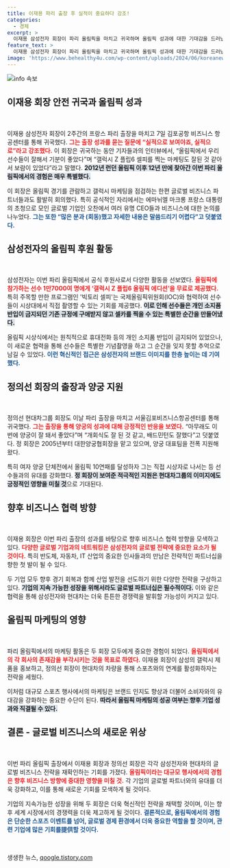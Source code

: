 ```yaml
---
title: 이재용 파리 출장 후 실적이 중요하다 강조!
categories:
  - 경제
excerpt: >
  이재용 삼성전자 회장이 파리 올림픽을 마치고 귀국하며 올림픽 성과에 대한 기대감을 드러냈습니다. 갤럭시 Z 플립6 마케팅 성공과 선수들에게 제공된 특별 에디션에 주목! 클릭해서 자세한 이야기를 확인해보세요!
feature_text: >
  이재용 삼성전자 회장이 파리 올림픽을 마치고 귀국하며 올림픽 성과에 대한 기대감을 드러냈습니다. 갤럭시 Z 플립6 마케팅 성공과 선수들에게 제공된 특별 에디션에 주목! 클릭해서 자세한 이야기를 확인해보세요!
image: 'https://www.behealthy4u.com/wp-content/uploads/2024/06/koreanews.jpg'
---
```


<p><img src="https://www.behealthy4u.com/wp-content/uploads/2024/06/koreanews.jpg" alt="info 속보" /></p>

<h2 data-ke-size="size26">이재용 회장 안전 귀국과 올림픽 성과</h2>

<p data-ke-size="size16">&nbsp;</p>

<p>이재용 삼성전자 회장이 2주간의 프랑스 파리 출장을 마치고 7일 김포공항 비즈니스 항공센터를 통해 귀국했다. <b><span style="color: #ee2323;">그는 출장 성과를 묻는 질문에 “실적으로 보여야죠, 실적으로”라고 강조했다.</span></b> 이 회장은 귀국하는 동안 기자들과의 인터뷰에서, “올림픽에서 우리 선수들이 잘해서 기분이 좋았다”며 “갤럭시 Z 플립6 셀피를 찍는 마케팅도 잘된 것 같아서 보람이 있었다”라고 말했다. <b><span style="background-color: #21538527;">2012년 런던 올림픽 이후 12년 만에 찾아간 이번 파리 올림픽에서의 경험은 매우 특별했다.</span></b> </p>

<p>이 회장은 올림픽 경기를 관람하고 갤럭시 마케팅을 점검하는 한편 글로벌 비즈니스 파트너들과도 활발히 회의했다. 특히 공식적인 자리에서는 에마뉘엘 마크롱 프랑스 대통령의 초청으로 모인 글로벌 기업인 오찬에서 여러 유명 CEO들과 비즈니스에 대한 논의를 나누었다. <b><span style="color: #1a5490;">그는 또한 “많은 분과 (회동)했고 자세한 내용은 말씀드리기 어렵다”고 덧붙였다.</span></b> </p>

<h2 data-ke-size="size26">삼성전자의 올림픽 후원 활동</h2>

<p data-ke-size="size16">&nbsp;</p>

<p>삼성전자는 이번 파리 올림픽에서 공식 후원사로서 다양한 활동을 선보였다. <b><span style="color: #ee2323;">올림픽에 참가하는 선수 1만7000여 명에게 ‘갤럭시 Z 플립6 올림픽 에디션’을 무료로 제공했다.</span></b> 특히 주목할 만한 프로그램인 '빅토리 셀피'는 국제올림픽위원회(IOC)와 협력하여 선수들이 시상대에서 직접 촬영할 수 있는 기회를 제공했다. <b><span style="background-color: #21538527;">이로 인해 선수들은 개인 소지품 반입이 금지되던 기존 규정에 구애받지 않고 셀카를 찍을 수 있는 특별한 순간을 만들어냈다.</span></b> </p>

<p>올림픽 시상식에서는 원칙적으로 휴대전화 등의 개인 소지품 반입이 금지되어 있었으나, 이 새로운 협력을 통해 선수들은 특별한 기념촬영을 하고 그 순간을 잊지 못할 추억으로 남길 수 있었다. <b><span style="color: #1a5490;">이런 혁신적인 접근은 삼성전자의 브랜드 이미지를 한층 높이는 데 기여했다.</span></b></p>

<h2 data-ke-size="size26">정의선 회장의 출장과 양궁 지원</h2>

<p data-ke-size="size16">&nbsp;</p>

<p>정의선 현대차그룹 회장도 이날 파리 출장을 마치고 서울김포비즈니스항공센터를 통해 귀국했다. <b><span style="color: #ee2323;">그는 출장을 통해 양궁의 성과에 대해 긍정적인 반응을 보였다.</span></b> “아무래도 이번에 양궁이 잘 돼서 좋았다”며 “개회식도 잘 된 것 같고, 배드민턴도 잘했다”고 덧붙였다. 정 회장은 2005년부터 대한양궁협회장을 맡고 있으며, 양궁 대표팀을 전폭 지원해왔다. </p>

<p>특히 여자 양궁 단체전에서 올림픽 10연패를 달성하자 그는 직접 시상자로 나서는 등 선수들과의 유대를 강화했다. <b><span style="background-color: #21538527;">정 회장이 보여준 적극적인 지원은 현대차그룹의 이미지에도 긍정적인 영향을 미칠 것</span></b>으로 기대된다. </p>

<h2 data-ke-size="size26">향후 비즈니스 협력 방향</h2>

<p data-ke-size="size16">&nbsp;</p>

<p>이재용 회장은 이번 파리 출장의 성과를 바탕으로 향후 비즈니스 협력 방향을 모색하고 있다. <b><span style="color: #ee2323;">다양한 글로벌 기업과의 네트워킹은 삼성전자의 글로벌 전략에 중요한 요소가 될 것이다.</span></b> 특히 반도체, 자동차, IT 산업의 중요한 인사들과의 만남은 전략적인 파트너십을 향한 첫 발이 될 수 있다. </p>

<p>두 기업 모두 향후 경기 회복과 함께 산업 발전을 선도하기 위한 다양한 전략을 구상하고 있다. <b><span style="background-color: #21538527;">기업의 지속 가능한 성장을 위해서라도 글로벌 파트너십은 필수적이다.</span></b> 이와 같은 협력을 통해 삼성전자와 현대차는 더욱 튼튼한 경쟁력을 발휘할 가능성이 커지고 있다. </p>

<h2 data-ke-size="size26">올림픽 마케팅의 영향</h2>

<p data-ke-size="size16">&nbsp;</p>

<p>파리 올림픽에서의 마케팅 활동은 두 회장 모두에게 중요한 경험이 되었다. <b><span style="color: #ee2323;">올림픽에서의 각 회사의 존재감을 부각시키는 것을 목표로 하였다.</span></b> 이재용 회장이 삼성의 갤럭시 제품을 홍보하고, 정의선 회장이 현대차의 차량을 통해 스포츠와의 연계를 활성화하자는 전략을 세웠다. </p>

<p>이처럼 대규모 스포츠 행사에서의 마케팅은 브랜드 인지도 향상과 더불어 소비자와의 유대감을 강화하는 중요한 수단이 된다. <b><span style="background-color: #21538527;">따라서 올림픽 마케팅의 성공 여부는 향후 기업 성과와 직결될 수 있다.</span></b> </p>

<h2 data-ke-size="size26">결론 - 글로벌 비즈니스의 새로운 위상</h2>

<p data-ke-size="size16">&nbsp;</p>

<p>이번 파리 올림픽 출장에서 이재용 회장과 정의선 회장은 각각 삼성전자와 현대차의 글로벌 비즈니스 전략을 재확인하는 기회를 가졌다. <b><span style="color: #ee2323;">올림픽이라는 대규모 행사에서의 경험은 향후 비즈니스 방향에 중대한 영향을 미칠 것.</span></b> 각 기업의 글로벌 파트너와의 유대를 더욱 강화하고, 이를 통해 새로운 기회를 모색하게 될 것이다. </p>

<p>기업의 지속가능한 성장을 위해 두 회장은 더욱 혁신적인 전략을 채택할 것이며, 이는 향후 세계 시장에서의 경쟁력을 더욱 제고하게 될 것이다. <b><span style="color: #1a5490;">결론적으로, 올림픽에서의 경험은 단순한 스포츠 이벤트를 넘어, 글로벌 경제 환경에서 더욱 중요한 역할을 할 것이며, 관련 기업에 많은 기회를提供할 것이다.</span></b> </p>

<p data-ke-size="size16">&nbsp;</p>
생생한 뉴스, <a href="https://qoogle.tistory.com" rel="dofollow">qoogle.tistory.com</a>


